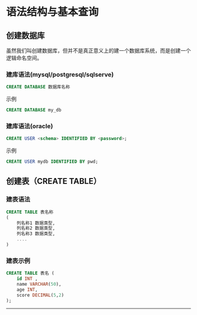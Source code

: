 # 语法结构与基本查询

## 创建数据库

虽然我们叫创建数据库，但并不是真正意义上的建一个数据库系统，而是创建一个逻辑命名空间。

### 建库语法(mysql/postgresql/sqlserve)

```sql
CREATE DATABASE 数据库名称
```

示例

```sql
CREATE DATABASE my_db
```

### 建库语法(oracle)

```sql
CREATE USER <schema> IDENTIFIED BY <password>;
```

示例

```sql
CREATE USER mydb IDENTIFIED BY pwd;
```

## 创建表（CREATE TABLE）  

### 建表语法

```sql
CREATE TABLE 表名称
(
    列名称1 数据类型,
    列名称2 数据类型,
    列名称3 数据类型,
    ....
)
```

### 建表示例

```sql
CREATE TABLE 表名 (
    id INT ,
    name VARCHAR(50),
    age INT,
    score DECIMAL(5,2)
);
```

---

